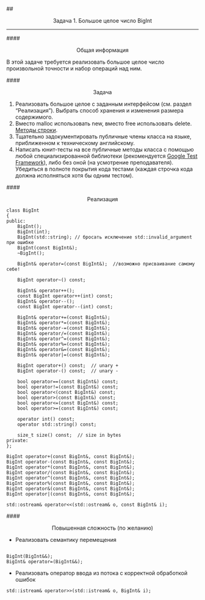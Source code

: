 ##<p style="text-align: center;">Задача 1. Большое целое число BigInt</p>

---

####<p style="text-align: center;">Общая информация</p>
В этой задаче требуется реализовать большое целое число произвольной точности и набор операций над ним.

####<p style="text-align: center;">Задача</p>
1. Реализовать большое целое  с заданным интерфейсом (см. раздел “Реализация”). Выбрать способ хранения и изменения размера содержимого.
1. Вместо malloc использовать new, вместо free использовать delete. [Методы строки](https://en.cppreference.com/w/cpp/string/basic_string).
1. Тщательно задокументировать публичные члены класса на языке, приближенном к техническому английскому.
2. Написать юнит-тесты на все публичные методы класса с помощью любой специализированной библиотеки (рекомендуется [Google Test Framework](http://code.google.com/p/googletest/)), либо без оной (на усмотрение преподавателя). Убедиться в полноте покрытия кода тестами (каждая строчка кода должна исполняться хотя бы одним тестом).
   
####<p style="text-align: center;">Реализация</p>

<pre><code>class BigInt 
{
public:
    BigInt();
    BigInt(int);
    BigInt(std::string); // бросать исключение std::invalid_argument при ошибке
    BigInt(const BigInt&);
    ~BigInt();

    BigInt& operator=(const BigInt&);  //возможно присваивание самому себе!

    BigInt operator~() const;

    BigInt& operator++();
    const BigInt operator++(int) const;
    BigInt& operator--();
    const BigInt operator--(int) const;

    BigInt& operator+=(const BigInt&);
    BigInt& operator*=(const BigInt&);
    BigInt& operator-=(const BigInt&);
    BigInt& operator/=(const BigInt&);
    BigInt& operator^=(const BigInt&);
    BigInt& operator%=(const BigInt&);
    BigInt& operator&=(const BigInt&);
    BigInt& operator|=(const BigInt&);

    BigInt operator+() const;  // unary +
    BigInt operator-() const;  // unary -

    bool operator==(const BigInt&) const;
    bool operator!=(const BigInt&) const;
    bool operator<(const BigInt&) const;
    bool operator>(const BigInt&) const;
    bool operator<=(const BigInt&) const;
    bool operator>=(const BigInt&) const;

    operator int() const;
    operator std::string() const;

    size_t size() const;  // size in bytes
private:
};

BigInt operator+(const BigInt&, const BigInt&);
BigInt operator-(const BigInt&, const BigInt&);
BigInt operator*(const BigInt&, const BigInt&);
BigInt operator/(const BigInt&, const BigInt&);
BigInt operator^(const BigInt&, const BigInt&);
BigInt operator%(const BigInt&, const BigInt&);
BigInt operator&(const BigInt&, const BigInt&);
BigInt operator|(const BigInt&, const BigInt&);

std::ostream& operator<<(std::ostream& o, const BigInt& i);
</code></pre>

####<p style="text-align: center;">Повышенная сложность (по желанию)</p>

+ Реализовать семантику перемещения 
<pre><code>
BigInt(BigInt&&); 
BigInt& operator=(BigInt&&);
</code></pre>
+ Реализовать оператор ввода из потока с корректной обработкой ошибок 
<pre><code>std::istream& operator>>(std::istream& o, BigInt& i);
</code></pre>
